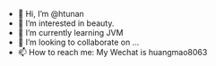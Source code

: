 - 👋 Hi, I’m @htunan
- 👀 I’m interested in beauty.
- 🌱 I’m currently learning JVM
- 💞️ I’m looking to collaborate on ...
- 📫 How to reach me: My Wechat is huangmao8063

<!---
htunan/htunan is a ✨ special ✨ repository because its `README.md` (this file) appears on your GitHub profile.
You can click the Preview link to take a look at your changes.
--->
